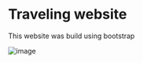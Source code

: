 # Traveling website

This website was build using bootstrap

![image](https://user-images.githubusercontent.com/112868702/233259406-d2b23d72-2ba7-4d13-b664-ae2f2d13467e.png)
